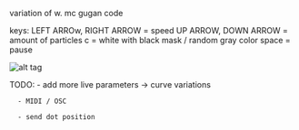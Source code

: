 variation of w. mc gugan code

keys: LEFT ARROw, RIGHT ARROW = speed
      UP ARROW, DOWN ARROW = amount of particles
      c = white with black mask / random gray color
      space = pause

![alt tag](http://ticho.multiplace.org/pic/sinus_subpixel/sinus_variations_02.png)

TODO: - add more live parameters -> curve variations

      - MIDI / OSC

      - send dot position
